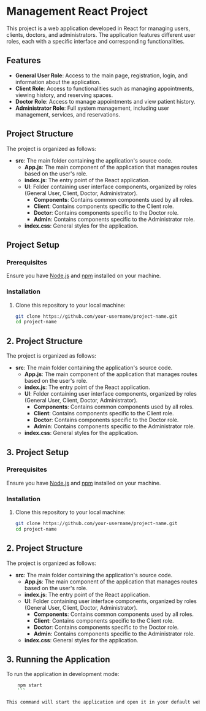 # Management React Project

This project is a web application developed in React for managing users, clients, doctors, and administrators. The application features different user roles, each with a specific interface and corresponding functionalities.

## Features

- **General User Role**: Access to the main page, registration, login, and information about the application.
- **Client Role**: Access to functionalities such as managing appointments, viewing history, and reserving spaces.
- **Doctor Role**: Access to manage appointments and view patient history.
- **Administrator Role**: Full system management, including user management, services, and reservations.

## Project Structure

The project is organized as follows:

- **src**: The main folder containing the application's source code.
  - **App.js**: The main component of the application that manages routes based on the user's role.
  - **index.js**: The entry point of the React application.
  - **UI**: Folder containing user interface components, organized by roles (General User, Client, Doctor, Administrator).
    - **Components**: Contains common components used by all roles.
    - **Client**: Contains components specific to the Client role.
    - **Doctor**: Contains components specific to the Doctor role.
    - **Admin**: Contains components specific to the Administrator role.
  - **index.css**: General styles for the application.

## Project Setup

### Prerequisites

Ensure you have [Node.js](https://nodejs.org/) and [npm](https://www.npmjs.com/) installed on your machine.

### Installation

1. Clone this repository to your local machine:

   ```bash
   git clone https://github.com/your-username/project-name.git
   cd project-name

## 2. Project Structure

The project is organized as follows:

- **src**: The main folder containing the application's source code.
  - **App.js**: The main component of the application that manages routes based on the user's role.
  - **index.js**: The entry point of the React application.
  - **UI**: Folder containing user interface components, organized by roles (General User, Client, Doctor, Administrator).
    - **Components**: Contains common components used by all roles.
    - **Client**: Contains components specific to the Client role.
    - **Doctor**: Contains components specific to the Doctor role.
    - **Admin**: Contains components specific to the Administrator role.
  - **index.css**: General styles for the application.

## 3. Project Setup

### Prerequisites

Ensure you have [Node.js](https://nodejs.org/) and [npm](https://www.npmjs.com/) installed on your machine.

### Installation

1. Clone this repository to your local machine:

   ```bash
   git clone https://github.com/your-username/project-name.git
   cd project-name


## 2. Project Structure

The project is organized as follows:

- **src**: The main folder containing the application's source code.
  - **App.js**: The main component of the application that manages routes based on the user's role.
  - **index.js**: The entry point of the React application.
  - **UI**: Folder containing user interface components, organized by roles (General User, Client, Doctor, Administrator).
    - **Components**: Contains common components used by all roles.
    - **Client**: Contains components specific to the Client role.
    - **Doctor**: Contains components specific to the Doctor role.
    - **Admin**: Contains components specific to the Administrator role.
  - **index.css**: General styles for the application.


## 3. Running the Application

To run the application in development mode:

```bash
    npm start
    ```

This command will start the application and open it in your default web browser at [http://localhost:3000](http://localhost:3000).